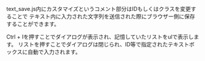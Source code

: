 text_save.js内にカスタマイズというコメント部分はIDもしくはクラスを変更することで
テキスト内に入力された文字列を送信された際にブラウザー側に保存することができます。

Ctrl + Iを押すことでダイアログが表示され、記憶していたリストをulで表示します。
リストを押すことでダイアログは閉じられ、ID等で指定されたテキストボックスに自動で入力されます。

